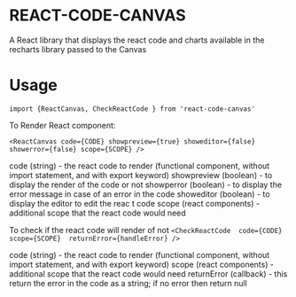 # REACT-CODE-CANVAS

A React library that displays the react code and charts available in the recharts library passed to the Canvas

# Usage

`import {ReactCanvas, CheckReactCode } from 'react-code-canvas'`


To Render React component:

`<ReactCanvas
          code={CODE}
          showpreview={true}
          showeditor={false}
          showerror={false}
          scope={SCOPE}
        />`

code (string) - the react code to render (functional component, without import statement, and with export keyword)
showpreview (boolean) - to display the render of the code or not
showperror (boolean) - to display the error message in case of an error in the code
showeditor (boolean) - to display the editor to edit the reac t code
scope (react components) - additional scope that the react code would need


To check if the react code will render of not
`<CheckReactCode 
    code={CODE} 
    scope={SCOPE} 
    returnError={handleError} />`

code (string) - the react code to render (functional component, without import statement, and with export keyword)
scope (react components) - additional scope that the react code would need
returnError (callback) - this return the error in the code as a string; if no error then return null 

